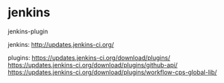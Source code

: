 # jenkins
jenkins-plugin

jenkins:
http://updates.jenkins-ci.org/

plugins:
https://updates.jenkins-ci.org/download/plugins/
https://updates.jenkins-ci.org/download/plugins/github-api/  
https://updates.jenkins-ci.org/download/plugins/workflow-cps-global-lib/
